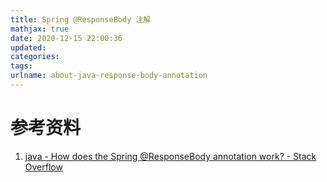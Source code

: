 ```yaml
---
title: Spring @ResponseBody 注解
mathjax: true
date: 2020-12-15 22:00:36
updated:
categories:
tags:
urlname: about-java-response-body-annotation
---
```




<!-- more -->





# 参考资料

1. [java - How does the Spring @ResponseBody annotation work? - Stack Overflow](https://stackoverflow.com/questions/28646332/how-does-the-spring-responsebody-annotation-work)